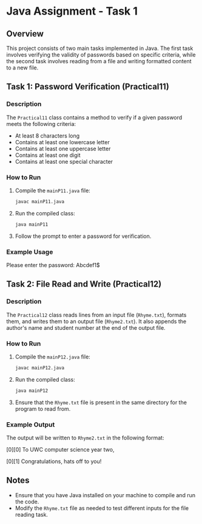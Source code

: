 # Java Assignment - Task 1

## Overview
This project consists of two main tasks implemented in Java. The first task involves verifying the validity of passwords based on specific criteria, while the second task involves reading from a file and writing formatted content to a new file.

## Task 1: Password Verification (Practical11)
### Description
The `Practical11` class contains a method to verify if a given password meets the following criteria:
- At least 8 characters long
- Contains at least one lowercase letter
- Contains at least one uppercase letter
- Contains at least one digit
- Contains at least one special character

### How to Run
1. Compile the `mainP11.java` file:
   ```bash
   javac mainP11.java
   ```
2. Run the compiled class:
   ```bash
   java mainP11
   ```
3. Follow the prompt to enter a password for verification.

### Example Usage

Please enter the password: Abcdef1$


## Task 2: File Read and Write (Practical12)
### Description
The `Practical12` class reads lines from an input file (`Rhyme.txt`), formats them, and writes them to an output file (`Rhyme2.txt`). It also appends the author's name and student number at the end of the output file.

### How to Run
1. Compile the `mainP12.java` file:
   ```bash
   javac mainP12.java
   ```
2. Run the compiled class:
   ```bash
   java mainP12
   ```
3. Ensure that the `Rhyme.txt` file is present in the same directory for the program to read from.

### Example Output
The output will be written to `Rhyme2.txt` in the following format:

[0][0] To UWC computer science year two,

[0][1] Congratulations, hats off to you!

## Notes
- Ensure that you have Java installed on your machine to compile and run the code.
- Modify the `Rhyme.txt` file as needed to test different inputs for the file reading task.
